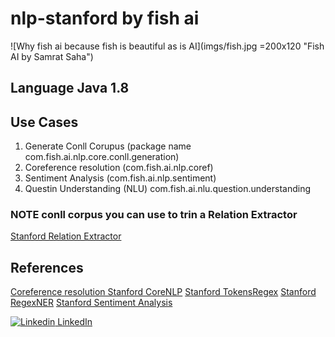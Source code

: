 # nlp-stanford by fish ai

![Why fish ai because fish is beautiful as is AI](imgs/fish.jpg =200x120 "Fish AI by Samrat Saha")

## Language Java 1.8

## Use Cases

1. Generate Conll Corupus (package name com.fish.ai.nlp.core.conll.generation)
2. Coreference resolution (com.fish.ai.nlp.coref)
3. Sentiment Analysis (com.fish.ai.nlp.sentiment)
4. Questin Understanding (NLU) com.fish.ai.nlu.question.understanding

### NOTE conll corpus you can use to trin a Relation Extractor
[Stanford Relation Extractor](https://nlp.stanford.edu/software/relationExtractor.html)


## References
[Coreference resolution Stanford CoreNLP](https://nlp.stanford.edu/projects/coref.shtml)
[Stanford TokensRegex](https://nlp.stanford.edu/software/tokensregex.html)
[Stanford RegexNER](https://nlp.stanford.edu/software/regexner.html)
[Stanford Sentiment Analysis](https://nlp.stanford.edu/sentiment/)



[![Linkedin](https://i.stack.imgur.com/gVE0j.png) LinkedIn](https://www.linkedin.com/in/iitrsamrat/)
